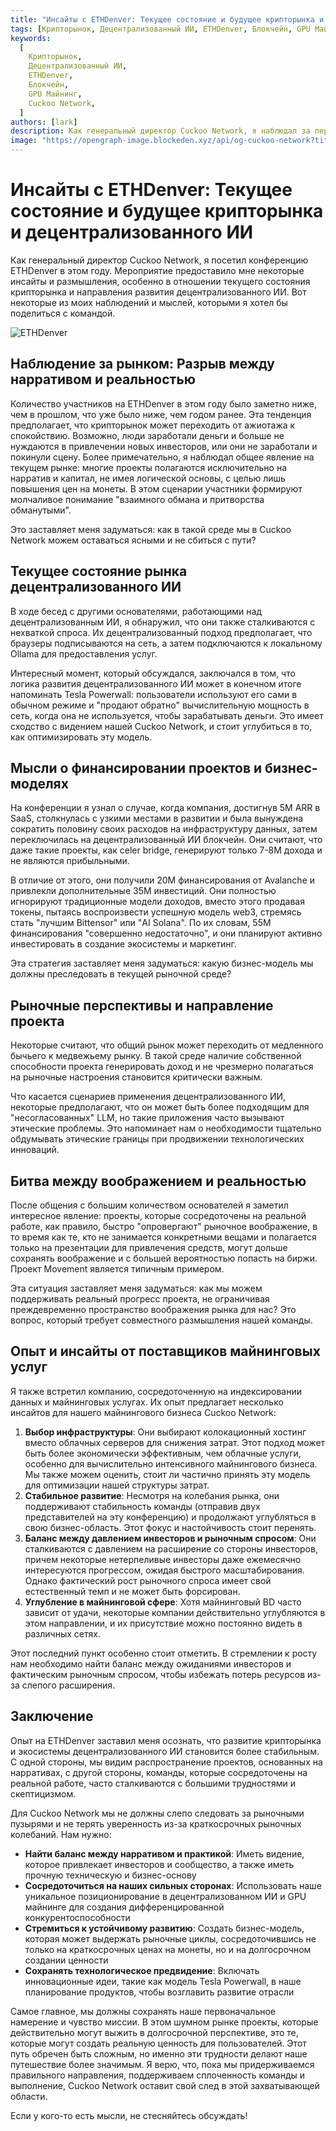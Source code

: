 ```yaml
---
title: "Инсайты с ETHDenver: Текущее состояние и будущее крипторынка и децентрализованного ИИ"
tags: [Крипторынок, Децентрализованный ИИ, ETHDenver, Блокчейн, GPU Майнинг]
keywords:
  [
    Крипторынок,
    Децентрализованный ИИ,
    ETHDenver,
    Блокчейн,
    GPU Майнинг,
    Cuckoo Network,
  ]
authors: [lark]
description: Как генеральный директор Cuckoo Network, я наблюдал за переходом крипторынка от ажиотажа к спокойствию на ETHDenver, а также за текущим состоянием и будущим направлением децентрализованного ИИ. Эта статья исследует разрыв между рыночными нарративами и реальностью, стратегии финансирования проектов и то, как сохранять этические границы в технологических инновациях.
image: "https://opengraph-image.blockeden.xyz/api/og-cuckoo-network?title=Инсайты%20с%20ETHDenver%3A%20Текущее%20состояние%20и%20будущее%20крипторынка%20и%20децентрализованного%20ИИ"
---
```


# Инсайты с ETHDenver: Текущее состояние и будущее крипторынка и децентрализованного ИИ

Как генеральный директор Cuckoo Network, я посетил конференцию ETHDenver в этом году. Мероприятие предоставило мне некоторые инсайты и размышления, особенно в отношении текущего состояния крипторынка и направления развития децентрализованного ИИ. Вот некоторые из моих наблюдений и мыслей, которыми я хотел бы поделиться с командой.

![ETHDenver](https://opengraph-image.blockeden.xyz/api/og-cuckoo-network?title=Инсайты%20с%20ETHDenver%3A%20Текущее%20состояние%20и%20будущее%20крипторынка%20и%20децентрализованного%20ИИ)

## Наблюдение за рынком: Разрыв между нарративом и реальностью

Количество участников на ETHDenver в этом году было заметно ниже, чем в прошлом, что уже было ниже, чем годом ранее. Эта тенденция предполагает, что крипторынок может переходить от ажиотажа к спокойствию. Возможно, люди заработали деньги и больше не нуждаются в привлечении новых инвесторов, или они не заработали и покинули сцену. Более примечательно, я наблюдал общее явление на текущем рынке: многие проекты полагаются исключительно на нарратив и капитал, не имея логической основы, с целью лишь повышения цен на монеты. В этом сценарии участники формируют молчаливое понимание "взаимного обмана и притворства обманутыми".

Это заставляет меня задуматься: как в такой среде мы в Cuckoo Network можем оставаться ясными и не сбиться с пути?

## Текущее состояние рынка децентрализованного ИИ

В ходе бесед с другими основателями, работающими над децентрализованным ИИ, я обнаружил, что они также сталкиваются с нехваткой спроса. Их децентрализованный подход предполагает, что браузеры подписываются на сеть, а затем подключаются к локальному Ollama для предоставления услуг.

Интересный момент, который обсуждался, заключался в том, что логика развития децентрализованного ИИ может в конечном итоге напоминать Tesla Powerwall: пользователи используют его сами в обычном режиме и "продают обратно" вычислительную мощность в сеть, когда она не используется, чтобы зарабатывать деньги. Это имеет сходство с видением нашей Cuckoo Network, и стоит углубиться в то, как оптимизировать эту модель.

## Мысли о финансировании проектов и бизнес-моделях

На конференции я узнал о случае, когда компания, достигнув 5M ARR в SaaS, столкнулась с узкими местами в развитии и была вынуждена сократить половину своих расходов на инфраструктуру данных, затем переключилась на децентрализованный ИИ блокчейн. Они считают, что даже такие проекты, как celer bridge, генерируют только 7-8M дохода и не являются прибыльными.

В отличие от этого, они получили 20M финансирования от Avalanche и привлекли дополнительные 35M инвестиций. Они полностью игнорируют традиционные модели доходов, вместо этого продавая токены, пытаясь воспроизвести успешную модель web3, стремясь стать "лучшим Bittensor" или "AI Solana". По их словам, 55M финансирования "совершенно недостаточно", и они планируют активно инвестировать в создание экосистемы и маркетинг.

Эта стратегия заставляет меня задуматься: какую бизнес-модель мы должны преследовать в текущей рыночной среде?

## Рыночные перспективы и направление проекта

Некоторые считают, что общий рынок может переходить от медленного бычьего к медвежьему рынку. В такой среде наличие собственной способности проекта генерировать доход и не чрезмерно полагаться на рыночные настроения становится критически важным.

Что касается сценариев применения децентрализованного ИИ, некоторые предполагают, что он может быть более подходящим для "несогласованных" LLM, но такие приложения часто вызывают этические проблемы. Это напоминает нам о необходимости тщательно обдумывать этические границы при продвижении технологических инноваций.

## Битва между воображением и реальностью

После общения с большим количеством основателей я заметил интересное явление: проекты, которые сосредоточены на реальной работе, как правило, быстро "опровергают" рыночное воображение, в то время как те, кто не занимается конкретными вещами и полагается только на презентации для привлечения средств, могут дольше сохранять воображение и с большей вероятностью попасть на биржи. Проект Movement является типичным примером.

Эта ситуация заставляет меня задуматься: как мы можем поддерживать реальный прогресс проекта, не ограничивая преждевременно пространство воображения рынка для нас? Это вопрос, который требует совместного размышления нашей команды.

## Опыт и инсайты от поставщиков майнинговых услуг

Я также встретил компанию, сосредоточенную на индексировании данных и майнинговых услугах. Их опыт предлагает несколько инсайтов для нашего майнингового бизнеса Cuckoo Network:

1. **Выбор инфраструктуры**: Они выбирают колокационный хостинг вместо облачных серверов для снижения затрат. Этот подход может быть более экономически эффективным, чем облачные услуги, особенно для вычислительно интенсивного майнингового бизнеса. Мы также можем оценить, стоит ли частично принять эту модель для оптимизации нашей структуры затрат.
2. **Стабильное развитие**: Несмотря на колебания рынка, они поддерживают стабильность команды (отправив двух представителей на эту конференцию) и продолжают углубляться в свою бизнес-область. Этот фокус и настойчивость стоит перенять.
3. **Баланс между давлением инвесторов и рыночным спросом**: Они сталкиваются с давлением на расширение со стороны инвесторов, причем некоторые нетерпеливые инвесторы даже ежемесячно интересуются прогрессом, ожидая быстрого масштабирования. Однако фактический рост рыночного спроса имеет свой естественный темп и не может быть форсирован.
4. **Углубление в майнинговой сфере**: Хотя майнинговый BD часто зависит от удачи, некоторые компании действительно углубляются в этом направлении, и их присутствие можно постоянно видеть в различных сетях.

Этот последний пункт особенно стоит отметить. В стремлении к росту нам необходимо найти баланс между ожиданиями инвесторов и фактическим рыночным спросом, чтобы избежать потерь ресурсов из-за слепого расширения.

## Заключение

Опыт на ETHDenver заставил меня осознать, что развитие крипторынка и экосистемы децентрализованного ИИ становится более стабильным. С одной стороны, мы видим распространение проектов, основанных на нарративах, с другой стороны, команды, которые сосредоточены на реальной работе, часто сталкиваются с большими трудностями и скептицизмом.

Для Cuckoo Network мы не должны слепо следовать за рыночными пузырями и не терять уверенность из-за краткосрочных рыночных колебаний. Нам нужно:

- **Найти баланс между нарративом и практикой**: Иметь видение, которое привлекает инвесторов и сообщество, а также иметь прочную техническую и бизнес-основу
- **Сосредоточиться на наших сильных сторонах**: Использовать наше уникальное позиционирование в децентрализованном ИИ и GPU майнинге для создания дифференцированной конкурентоспособности
- **Стремиться к устойчивому развитию**: Создать бизнес-модель, которая может выдержать рыночные циклы, сосредоточившись не только на краткосрочных ценах на монеты, но и на долгосрочном создании ценности
- **Сохранять технологическое предвидение**: Включать инновационные идеи, такие как модель Tesla Powerwall, в наше планирование продуктов, чтобы возглавить развитие отрасли

Самое главное, мы должны сохранять наше первоначальное намерение и чувство миссии. В этом шумном рынке проекты, которые действительно могут выжить в долгосрочной перспективе, это те, которые могут создать реальную ценность для пользователей. Этот путь обречен быть сложным, но именно эти трудности делают наше путешествие более значимым. Я верю, что, пока мы придерживаемся правильного направления, поддерживаем сплоченность команды и выполнение, Cuckoo Network оставит свой след в этой захватывающей области.

Если у кого-то есть мысли, не стесняйтесь обсуждать!